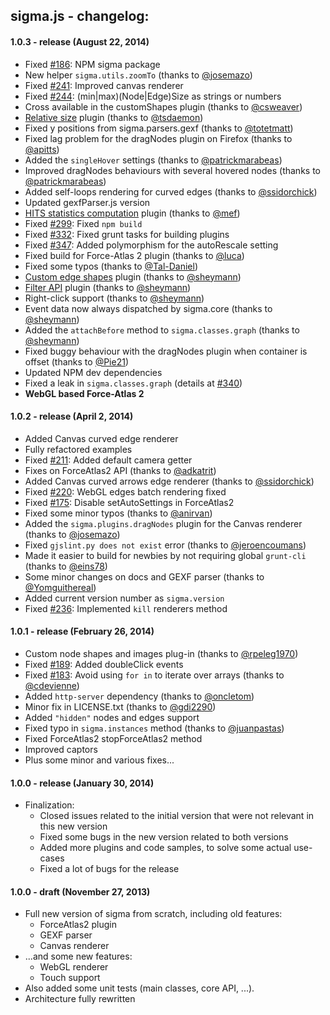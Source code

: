 ## sigma.js - changelog:

#### 1.0.3 - release (August 22, 2014)

  - Fixed [#186](https://github.com/jacomyal/sigma.js/issues/186): NPM sigma package
  - New helper `sigma.utils.zoomTo` (thanks to [@josemazo](https://github.com/josemazo))
  - Fixed [#241](https://github.com/jacomyal/sigma.js/issues/241): Improved canvas renderer
  - Fixed [#244](https://github.com/jacomyal/sigma.js/issues/244): (min|max)(Node|Edge)Size as strings or numbers
  - Cross available in the customShapes plugin (thanks to [@csweaver](https://github.com/csweaver))
  - [Relative size](https://github.com/jacomyal/sigma.js/tree/master/plugins/sigma.plugins.relativeSize) plugin (thanks to [@tsdaemon](https://github.com/tsdaemon))
  - Fixed y positions from sigma.parsers.gexf (thanks to [@totetmatt](https://github.com/totetmatt))
  - Fixed lag problem for the dragNodes plugin on Firefox (thanks to [@apitts](https://github.com/apitts))
  - Added the `singleHover` settings (thanks to [@patrickmarabeas](https://github.com/patrickmarabeas))
  - Improved dragNodes behaviours with several hovered nodes (thanks to [@patrickmarabeas](https://github.com/patrickmarabeas))
  - Added self-loops rendering for curved edges (thanks to [@ssidorchick](https://github.com/ssidorchick))
  - Updated gexfParser.js version
  - [HITS statistics computation](https://github.com/jacomyal/sigma.js/tree/master/plugins/sigma.statistics.HITS) plugin (thanks to [@mef](https://github.com/mef))
  - Fixed [#299](https://github.com/jacomyal/sigma.js/issues/299): Fixed `npm build`
  - Fixed [#332](https://github.com/jacomyal/sigma.js/issues/332): Fixed grunt tasks for building plugins
  - Fixed [#347](https://github.com/jacomyal/sigma.js/issues/347): Added polymorphism for the autoRescale setting
  - Fixed build for Force-Atlas 2 plugin (thanks to [@luca](https://github.com/luca))
  - Fixed some typos (thanks to [@Tal-Daniel](https://github.com/Tal-Daniel))
  - [Custom edge shapes](https://github.com/jacomyal/sigma.js/tree/master/plugins/sigma.renderers.customEdgeShapes) plugin (thanks to [@sheymann](https://github.com/sheymann))
  - [Filter API](https://github.com/jacomyal/sigma.js/tree/master/plugins/sigma.plugins.filter) plugin (thanks to [@sheymann](https://github.com/sheymann))
  - Right-click support (thanks to [@sheymann](https://github.com/sheymann))
  - Event data now always dispatched by sigma.core (thanks to [@sheymann](https://github.com/sheymann))
  - Added the `attachBefore` method to `sigma.classes.graph` (thanks to [@sheymann](https://github.com/sheymann))
  - Fixed buggy behaviour with the dragNodes plugin when container is offset (thanks to [@Pie21](https://github.com/Pie21))
  - Updated NPM dev dependencies
  - Fixed a leak in `sigma.classes.graph` (details at [#340](https://github.com/jacomyal/sigma.js/issues/340))
  - **WebGL based Force-Atlas 2**

#### 1.0.2 - release (April 2, 2014)

  - Added Canvas curved edge renderer
  - Fully refactored examples
  - Fixed [#211](https://github.com/jacomyal/sigma.js/issues/211): Added default camera getter
  - Fixes on ForceAtlas2 API (thanks to [@adkatrit](https://github.com/adkatrit))
  - Added Canvas curved arrows edge renderer (thanks to [@ssidorchick](https://github.com/ssidorchick))
  - Fixed [#220](https://github.com/jacomyal/sigma.js/issues/220): WebGL edges batch rendering fixed
  - Fixed [#175](https://github.com/jacomyal/sigma.js/issues/175): Disable setAutoSettings in ForceAtlas2
  - Fixed some minor typos (thanks to [@anirvan](https://github.com/anirvan))
  - Added the `sigma.plugins.dragNodes` plugin for the Canvas renderer (thanks to [@josemazo](https://github.com/josemazo))
  - Fixed `gjslint.py does not exist` error (thanks to [@jeroencoumans](https://github.com/jeroencoumans))
  - Made it easier to build for newbies by not requiring global `grunt-cli` (thanks to [@eins78](https://github.com/eins78))
  - Some minor changes on docs and GEXF parser (thanks to [@Yomguithereal](https://github.com/Yomguithereal))
  - Added current version number as `sigma.version`
  - Fixed [#236](https://github.com/jacomyal/sigma.js/issues/236): Implemented `kill` renderers method

#### 1.0.1 - release (February 26, 2014)

  - Custom node shapes and images plug-in (thanks to [@rpeleg1970](https://github.com/rpeleg1970))
  - Fixed [#189](https://github.com/jacomyal/sigma.js/issues/189): Added doubleClick events
  - Fixed [#183](https://github.com/jacomyal/sigma.js/issues/183): Avoid using `for in` to iterate over arrays (thanks to [@cdevienne](https://github.com/cdevienne))
  - Added `http-server` dependency (thanks to [@oncletom](https://github.com/oncletom))
  - Minor fix in LICENSE.txt (thanks to [@gdi2290](https://github.com/gdi2290))
  - Added `"hidden"` nodes and edges support
  - Fixed typo in `sigma.instances` method (thanks to [@juanpastas](https://github.com/juanpastas))
  - Fixed ForceAtlas2 stopForceAtlas2 method
  - Improved captors
  - Plus some minor and various fixes...

#### 1.0.0 - release (January 30, 2014)

 - Finalization:
   * Closed issues related to the initial version that were not relevant in this new version
   * Fixed some bugs in the new version related to both versions
   * Added more plugins and code samples, to solve some actual use-cases
   * Fixed a lot of bugs for the release

#### 1.0.0 - draft (November 27, 2013)

 - Full new version of sigma from scratch, including old features:
   * ForceAtlas2 plugin
   * GEXF parser
   * Canvas renderer
 - ...and some new features:
   * WebGL renderer
   * Touch support
 - Also added some unit tests (main classes, core API, ...).
 - Architecture fully rewritten
